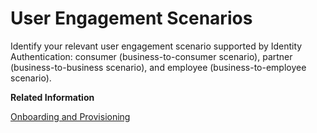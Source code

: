 <!-- loioe33d045f87d04e399f4e7ab28873e36c -->

# User Engagement Scenarios

Identify your relevant user engagement scenario supported by Identity Authentication: consumer \(business-to-consumer scenario\), partner \(business-to-business scenario\), and employee \(business-to-employee scenario\).

**Related Information**  


[Onboarding and Provisioning](onboarding-and-provisioning-3a2f381.md "Onboard your users and groups into the Identity Directory to enable SAP Cloud Identity Services for secure authentication, authorization, and identity lifecycle management.")

